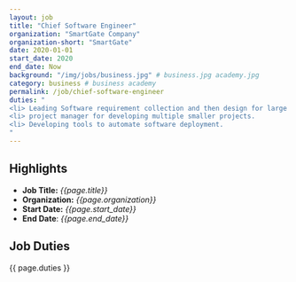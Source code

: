 ```yaml
---
layout: job
title: "Chief Software Engineer"
organization: "SmartGate Company"
organization-short: "SmartGate"
date: 2020-01-01
start_date: 2020
end_date: Now
background: "/img/jobs/business.jpg" # business.jpg academy.jpg
category: business # business academy
permalink: /job/chief-software-engineer
duties: "
<li> Leading Software requirement collection and then design for large projects.
<li> project manager for developing multiple smaller projects.
<li> Developing tools to automate software deployment.
"
---
```


<style>
  li p {
    margin: 0px;
    padding: 0px;
  }
</style>


## Highlights

- **Job Title:** _{{page.title}}_
- **Organization:** _{{page.organization}}_
- **Start Date:** _{{page.start_date}}_
- **End Date**: _{{page.end_date}}_

## Job Duties

{{ page.duties }}


